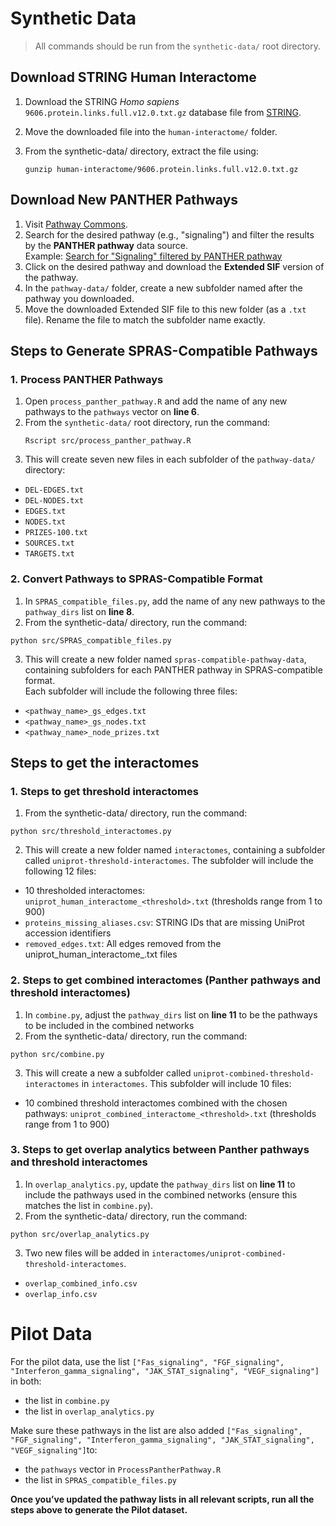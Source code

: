 # Synthetic Data

> All commands should be run from the `synthetic-data/` root directory.

## Download STRING Human Interactome
1. Download the STRING *Homo sapiens* `9606.protein.links.full.v12.0.txt.gz` database file from [STRING](https://string-db.org/cgi/download?sessionId=bL9sRTdIaUEt&species_text=Homo+sapiens&settings_expanded=0&min_download_score=0&filter_redundant_pairs=0&delimiter_type=txt).
2. Move the downloaded file into the `human-interactome/` folder.
3. From the synthetic-data/ directory, extract the file using:

   ```
   gunzip human-interactome/9606.protein.links.full.v12.0.txt.gz
   ```

## Download New PANTHER Pathways
1. Visit [Pathway Commons](https://www.pathwaycommons.org/).
2. Search for the desired pathway (e.g., "signaling") and filter the results by the **PANTHER pathway** data source.  
   Example: [Search for "Signaling" filtered by PANTHER pathway](https://apps.pathwaycommons.org/search?datasource=panther&q=Signaling&type=Pathway)
3. Click on the desired pathway and download the **Extended SIF** version of the pathway.
4. In the `pathway-data/` folder, create a new subfolder named after the pathway you downloaded.
5. Move the downloaded Extended SIF file to this new folder (as a `.txt` file). Rename the file to match the subfolder name exactly.


## Steps to Generate SPRAS-Compatible Pathways

### 1. Process PANTHER Pathways

1. Open `process_panther_pathway.R` and add the name of any new pathways to the `pathways` vector on **line 6**.
2. From the `synthetic-data/` root directory, run the command:
   ```
   Rscript src/process_panther_pathway.R
   ```
3. This will create seven new files in each subfolder of the `pathway-data/` directory:
- `DEL-EDGES.txt`
- `DEL-NODES.txt`
- `EDGES.txt`
- `NODES.txt`
- `PRIZES-100.txt`
- `SOURCES.txt`
- `TARGETS.txt`

### 2. Convert Pathways to SPRAS-Compatible Format
1.	In `SPRAS_compatible_files.py`, add the name of any new pathways to the `pathway_dirs` list on **line 8**.
2.	From the synthetic-data/ directory, run the command:
```
python src/SPRAS_compatible_files.py
```
3. This will create a new folder named `spras-compatible-pathway-data`, containing subfolders for each PANTHER pathway in SPRAS-compatible format.  
Each subfolder will include the following three files:
- `<pathway_name>_gs_edges.txt`
- `<pathway_name>_gs_nodes.txt`
- `<pathway_name>_node_prizes.txt`

## Steps to get the interactomes
### 1. Steps to get threshold interactomes
1. From the synthetic-data/ directory, run the command:
```
python src/threshold_interactomes.py
```
2.	This will create a new folder named `interactomes`, containing a subfolder called `uniprot-threshold-interactomes`.
The subfolder will include the following 12 files:
- 10 thresholded interactomes: `uniprot_human_interactome_<threshold>.txt` (thresholds range from 1 to 900)
- `proteins_missing_aliases.csv`: STRING IDs that are missing UniProt accession identifiers
- `removed_edges.txt`: All edges removed from the uniprot_human_interactome_<threshold>.txt files

### 2. Steps to get combined interactomes (Panther pathways and threshold interactomes)
1. In `combine.py`, adjust the `pathway_dirs` list on **line 11** to be the pathways to be included in the combined networks
2. From the synthetic-data/ directory, run the command:
```
python src/combine.py
```
3. This will create a new a subfolder called `uniprot-combined-threshold-interactomes` in `interactomes`.
This subfolder will include 10 files:
- 10 combined threshold interactomes combined with the chosen pathways: `uniprot_combined_interactome_<threshold>.txt` (thresholds range from 1 to 900)

### 3. Steps to get overlap analytics between Panther pathways and threshold interactomes
1. In `overlap_analytics.py`, update the `pathway_dirs` list on **line 11** to include the pathways used in the combined networks (ensure this matches the list in `combine.py`).
2. From the synthetic-data/ directory, run the command:
```
python src/overlap_analytics.py
```
3. Two new files will be added in `interactomes/uniprot-combined-threshold-interactomes`.
- `overlap_combined_info.csv`
- `overlap_info.csv`

# Pilot Data
For the pilot data, use the list `["Fas_signaling", "FGF_signaling", "Interferon_gamma_signaling", "JAK_STAT_signaling", "VEGF_signaling"]` in both:
- the list in `combine.py`
- the list in `overlap_analytics.py`

Make sure these pathways in the list are also added `["Fas_signaling", "FGF_signaling", "Interferon_gamma_signaling", "JAK_STAT_signaling", "VEGF_signaling"]`to:
- the `pathways` vector in `ProcessPantherPathway.R`
- the list in `SPRAS_compatible_files.py`

**Once you’ve updated the pathway lists in all relevant scripts, run all the steps above to generate the Pilot dataset.**